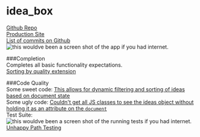 # idea_box

[Github Repo](https://github.com/afg419/idea_box/new/master?readme=1)  
[Production Site](https://ag-idea-box.herokuapp.com/)  
[List of commits on Github](https://github.com/afg419/idea_box/commits/master)  
![this wouldve been a screen shot of the app if you had internet.](http://i.imgur.com/T0ZkHq9.png)  



###Completion  
Completes all basic functionality expectations.  
[Sorting by quality extension](http://recordit.co/Zqq8HHoAse)  
  
###Code Quality  
Some sweet code: [This allows for dynamic filtering and sorting of ideas based on document state](https://github.com/afg419/idea_box/blob/0d723b8aad80a707d154d5ce2c2df273e6caba47/app/assets/javascripts/ideas.js.es6#L53-L59)  
Some ugly code: [Couldn't get all JS classes to see the ideas object without holding it as an attribute on the `document`](https://github.com/afg419/idea_box/blob/0d723b8aad80a707d154d5ce2c2df273e6caba47/app/assets/javascripts/ideas.js.es6#L1-L7)  
Test Suite:  
![this wouldve been a screen shot of the running tests if you had internet.](http://i.imgur.com/htfAyyw.png)  
[Unhappy Path Testing](https://github.com/afg419/idea_box/blob/0d723b8aad80a707d154d5ce2c2df273e6caba47/spec/controllers/idea_voting_ideas_controller_spec.rb#L1-L55) 
